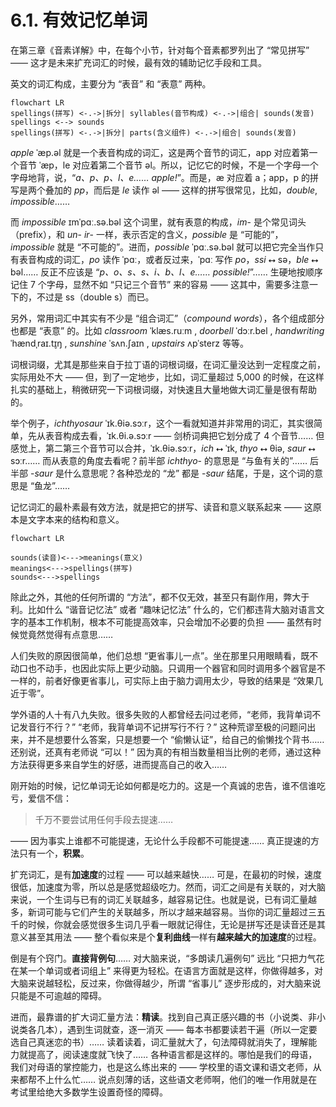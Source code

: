 # 6.1. 有效记忆单词

在第三章《音素详解》中，在每个小节，针对每个音素都罗列出了 “常见拼写” —— 这才是未来扩充词汇的时候，最有效的辅助记忆手段和工具。

英文的词汇构成，主要分为 “表音” 和 “表意” 两种。

```mermaid
flowchart LR
spellings(拼写) <-.->|拆分| syllables(音节构成) <-.->|组合| sounds(发音)
spellings <--> sounds
spellings(拼写) <-.->|拆分| parts(含义组件) <-.->|组合| sounds(发音)
```

*apple* <span class="pho alt">ˈæp.əl</span><span class="speak-word-inline" data-audio-us-male="/audios/apple-us-male.mp3" data-audio-us-female="/audios/apple-us-female.mp3"></span> 就是一个表音构成的词汇，这是两个音节的词汇，app 对应着第一个音节 <span class="pho alt">ˈæp</span>，le 对应着第二个音节 <span class="pho alt">əl</span>。所以，记忆它的时候，不是一个字母一个字母地背，说，“*a、p、p、l、e…… apple!*”。而是，<span class="pho alt">æ</span> 对应着 a；app，<span class="pho alt">p</span> 的拼写是两个叠加的 *pp*，而后是 *le* 读作 <span class="pho alt">əl</span> —— 这样的拼写很常见，比如，*double*, *impossible*……

而 *impossible* <span class="pho alt">ɪmˈpɑː.sə.bəl</span><span class="speak-word-inline" data-audio-us-male="/audios/impossible-us-male.mp3" data-audio-us-female="/audios/impossible-us-female.mp3"></span> 这个词里，就有表意的构成，*im*- 是个常见词头（prefix），和 *un*- *ir*- 一样，表示否定的含义，*possible* 是 “可能的”，*impossible* 就是 “不可能的”。进而，*possible* <span class="pho alt">ˈpɑː.sə.bəl</span><span class="speak-word-inline" data-audio-us-male="/audios/possible-us-male.mp3" data-audio-us-female="/audios/possible-us-female.mp3"></span> 就可以把它完全当作只有表音构成的词汇，*po* 读作 <span class="pho alt">ˈpɑː</span>，或者反过来，<span class="pho alt">ˈpɑː</span> 写作 *po*，*ssi* ⭤ <span class="pho alt">sə</span>，*ble* ⭤ <span class="pho alt">bəl</span>…… 反正不应该是 “*p、o、s、s、i、b、l、e…… possible!*”…… 生硬地按顺序记住 7 个字母，显然不如 “只记三个音节” 来的容易 —— 这其中，需要多注意一下的，不过是 ss（double s）而已。

另外，常用词汇中其实有不少是 “组合词汇”（*compound words*），各个组成部分也都是 “表意” 的。比如 *classroom* <span class="pho alt">ˈklæs.ruːm</span> <span class="speak-word-inline" data-audio-us-male="/audios/classroom-us-male.mp3" data-audio-us-female="/audios/classroom-us-female.mp3"></span>, *doorbell* <span class="pho alt">ˈdɔːr.bel</span> <span class="speak-word-inline" data-audio-us-male="/audios/doorbell-us-male.mp3" data-audio-us-female="/audios/doorbell-us-female.mp3"></span>, *handwriting* <span class="pho alt">ˈhændˌraɪ.t̬ɪŋ</span> <span class="speak-word-inline" data-audio-us-male="/audios/handwriting-us-male.mp3" data-audio-us-female="/audios/handwriting-us-female.mp3"></span>, *sunshine* <span class="pho alt">ˈsʌn.ʃaɪn</span> <span class="speak-word-inline" data-audio-us-male="/audios/sunshine-us-male.mp3" data-audio-us-female="/audios/sunshine-us-female.mp3"></span>, *upstairs* <span class="pho alt">ʌpˈsterz</span> <span class="speak-word-inline" data-audio-us-male="/audios/upstairs-us-male.mp3" data-audio-us-female="/audios/upstairs-us-female.mp3"></span> 等等。

词根词缀，尤其是那些来自于拉丁语的词根词缀，在词汇量没达到一定程度之前，实际用处不大 —— 但，到了一定地步，比如，词汇量超过 5,000 的时候，在这样扎实的基础上，稍微研究一下词根词缀，对快速且大量地做大词汇量是很有帮助的。

举个例子，*ichthyosaur* <span class="pho alt">ˈɪk.θiə.sɔːr</span><span class="speak-word-inline" data-audio-us-male="/audios/ichthyosaur-us-male.mp3" data-audio-us-female="/audios/ichthyosaur-us-female.mp3"></span>，这个一看就知道并非常用的词汇，其实很简单，先从表音构成去看，<span class="pho alt">ˈɪk.θi.ə.sɔːr</span> —— 剑桥词典把它划分成了 4 个音节…… 但感觉上，第二第三个音节可以合并，<span class="pho alt">ˈɪk.θiə.sɔːr</span>，*ich* ⭤ <span class="pho alt">ˈɪk</span>, *thyo* ⭤ <span class="pho alt">θiə</span>, *saur* ⭤ <span class="pho alt">sɔːr</span>…… 而从表意的角度去看呢？前半部 *ichthyo*- 的意思是 “与鱼有关的”…… 后半部 -*saur* 是什么意思呢？各种恐龙的 “龙” 都是 -*saur* 结尾，于是，这个词的意思是 “鱼龙”……

记忆词汇的最朴素最有效方法，就是把它的拼写、读音和意义联系起来 —— 这原本是文字本来的结构和意义。

```mermaid
flowchart LR

sounds(读音)<--->meanings(意义)
meanings<--->spellings(拼写)
sounds<--->spellings
```

除此之外，其他的任何所谓的 “方法”，都不仅无效，甚至只有副作用，弊大于利。比如什么 “谐音记忆法” 或者 “趣味记忆法” 什么的，它们都违背大脑对语言文字的基本工作机制，根本不可能提高效率，只会增加不必要的负担 —— 虽然有时候觉竟然觉得有点意思……

人们失败的原因很简单，他们总想 “更省事儿一点”。坐在那里只用眼睛看，既不动口也不动手，也因此实际上更少动脑。只调用一个器官和同时调用多个器官是不一样的，前者好像更省事儿，可实际上由于脑力调用太少，导致的结果是 “效果几近于零”。

学外语的人十有八九失败。很多失败的人都曾经去问过老师，“老师，我背单词不记发音行不行？” “老师，我背单词不记拼写行不行？” 这种荒谬至极的问题问出来，并不是想要什么答案，只是想要一个 “偷懒认证”，给自己的偷懒找个背书…… 还别说，还真有老师说 “可以！” 因为真的有相当数量相当比例的老师，通过这种方法获得更多来自学生的好感，进而提高自己的收入……

刚开始的时候，记忆单词无论如何都是吃力的。这是一个真诚的忠告，谁不信谁吃亏，爱信不信：

> 千万不要尝试用任何手段去提速……

—— 因为事实上谁都不可能提速，无论什么手段都不可能提速…… 真正提速的方法只有一个，**积累**。

扩充词汇，是有**加速度**的过程 —— 可以越来越快…… 可是，在最初的时候，速度很低，加速度为零，所以总是感觉超级吃力。然而，词汇之间是有关联的，对大脑来说，一个生词与已有的词汇关联越多，越容易记住。也就是说，已有词汇量越多，新词可能与它们产生的关联越多，所以才越来越容易。当你的词汇量超过三五千的时候，你就会感觉很多生词几乎看一眼就记得住，无论是拼写还是读音还是其意义甚至其用法 —— 整个看似来是个**复利曲线**一样有**越来越大的加速度**的过程。

倒是有个窍门。**直接背例句**…… 对大脑来说，“多朗读几遍例句” 远比 “只把力气花在某一个单词或者词组上” 来得更为轻松。在语言方面就是这样，你做得越多，对大脑来说越轻松，反过来，你做得越少，所谓 “省事儿” 逐步形成的，对大脑来说只能是不可逾越的障碍。

进而，最靠谱的扩大词汇量方法：**精读**。找到自己真正感兴趣的书（小说类、非小说类各几本），遇到生词就查，逐一消灭 —— 每本书都要读若干遍（所以一定要选自己真迷恋的书）…… 读着读着，词汇量就大了，句法障碍就消失了，理解能力就提高了，阅读速度就飞快了…… 各种语言都是这样的。哪怕是我们的母语，我们对母语的掌控能力，也是这么练出来的 —— 学校里的语文课和语文老师，从来都帮不上什么忙…… 说点刻薄的话，这些语文老师啊，他们的唯一作用就是在考试里给绝大多数学生设置奇怪的障碍。